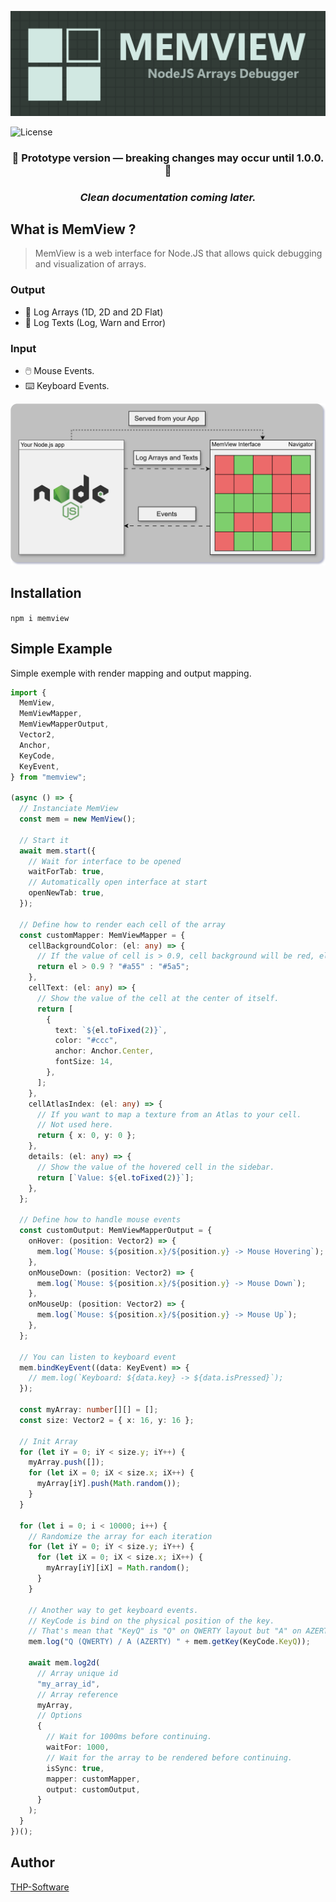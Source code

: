 <p align="center">
  <img src="https://raw.githubusercontent.com/thp-software/memview/refs/heads/master/assets/logo_test.png#center">
</p>

<img src="https://img.shields.io/badge/license-MIT-brightgreen.svg?style=flat-square" alt="License">

<h3 align="center">🚧 Prototype version — breaking changes may occur until 1.0.0. 🚧</h3>

<h3 align="center"><i>Clean documentation coming later.</i></h3>

## What is MemView ?

> MemView is a web interface for Node.JS that allows quick debugging and visualization of arrays.

### Output

- 🔢 Log Arrays (1D, 2D and 2D Flat)
- 💬 Log Texts (Log, Warn and Error)

### Input

- 🖱️ Mouse Events.
- ⌨️ Keyboard Events.

<p align="center">
  <img src="https://raw.githubusercontent.com/thp-software/memview/refs/heads/master/assets/diagram.svg#center">
</p>

## Installation

`npm i memview`

## Simple Example

Simple exemple with render mapping and output mapping.

```ts
import {
  MemView,
  MemViewMapper,
  MemViewMapperOutput,
  Vector2,
  Anchor,
  KeyCode,
  KeyEvent,
} from "memview";

(async () => {
  // Instanciate MemView
  const mem = new MemView();

  // Start it
  await mem.start({
    // Wait for interface to be opened
    waitForTab: true,
    // Automatically open interface at start
    openNewTab: true,
  });

  // Define how to render each cell of the array
  const customMapper: MemViewMapper = {
    cellBackgroundColor: (el: any) => {
      // If the value of cell is > 0.9, cell background will be red, else it will be green.
      return el > 0.9 ? "#a55" : "#5a5";
    },
    cellText: (el: any) => {
      // Show the value of the cell at the center of itself.
      return [
        {
          text: `${el.toFixed(2)}`,
          color: "#ccc",
          anchor: Anchor.Center,
          fontSize: 14,
        },
      ];
    },
    cellAtlasIndex: (el: any) => {
      // If you want to map a texture from an Atlas to your cell.
      // Not used here.
      return { x: 0, y: 0 };
    },
    details: (el: any) => {
      // Show the value of the hovered cell in the sidebar.
      return [`Value: ${el.toFixed(2)}`];
    },
  };

  // Define how to handle mouse events
  const customOutput: MemViewMapperOutput = {
    onHover: (position: Vector2) => {
      mem.log(`Mouse: ${position.x}/${position.y} -> Mouse Hovering`);
    },
    onMouseDown: (position: Vector2) => {
      mem.log(`Mouse: ${position.x}/${position.y} -> Mouse Down`);
    },
    onMouseUp: (position: Vector2) => {
      mem.log(`Mouse: ${position.x}/${position.y} -> Mouse Up`);
    },
  };

  // You can listen to keyboard event
  mem.bindKeyEvent((data: KeyEvent) => {
    // mem.log(`Keyboard: ${data.key} -> ${data.isPressed}`);
  });

  const myArray: number[][] = [];
  const size: Vector2 = { x: 16, y: 16 };

  // Init Array
  for (let iY = 0; iY < size.y; iY++) {
    myArray.push([]);
    for (let iX = 0; iX < size.x; iX++) {
      myArray[iY].push(Math.random());
    }
  }

  for (let i = 0; i < 10000; i++) {
    // Randomize the array for each iteration
    for (let iY = 0; iY < size.y; iY++) {
      for (let iX = 0; iX < size.x; iX++) {
        myArray[iY][iX] = Math.random();
      }
    }

    // Another way to get keyboard events.
    // KeyCode is bind on the physical position of the key.
    // That's mean that "KeyQ" is "Q" on QWERTY layout but "A" on AZERTY layout.
    mem.log("Q (QWERTY) / A (AZERTY) " + mem.getKey(KeyCode.KeyQ));

    await mem.log2d(
      // Array unique id
      "my_array_id",
      // Array reference
      myArray,
      // Options
      {
        // Wait for 1000ms before continuing.
        waitFor: 1000,
        // Wait for the array to be rendered before continuing.
        isSync: true,
        mapper: customMapper,
        output: customOutput,
      }
    );
  }
})();
```

## Author

[THP-Software](https://github.com/thp-software)
